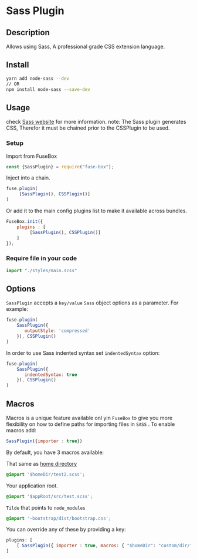 # Sass Plugin

## Description
Allows using Sass, A professional grade CSS extension language.

## Install

```bash
yarn add node-sass --dev
// OR
npm install node-sass --save-dev
```

## Usage
check [Sass website](http://sass-lang.com/) for more information.
note: The Sass plugin generates CSS, Therefor it must be chained prior to the CSSPlugin to be used.

### Setup

Import from FuseBox

```js
const {SassPlugin} = require("fuse-box");
```

Inject into a chain.

```js
fuse.plugin(
     [SassPlugin(), CSSPlugin()]
)
```

Or add it to the main config plugins list to make it available across bundles.

```js
FuseBox.init({
    plugins : [
         [SassPlugin(), CSSPlugin()]
    ]
});
```

### Require file in your code
```js
import "./styles/main.scss"
```

## Options

`SassPlugin` accepts a `key/value` `Sass` object options as a parameter. For example:

```js
fuse.plugin(
    SassPlugin({
       outputStyle: 'compressed'
    }), CSSPlugin()
)
```

In order to use Sass indented syntax set `indentedSyntax` option:

```js
fuse.plugin(
    SassPlugin({
       indentedSyntax: true
    }), CSSPlugin()
)
```

## Macros

Macros is a unique feature available onl yin `FuseBox` to give you more flexibility on how to define paths for importing files in `SASS` . To enable macros add:

```js
SassPlugin({importer : true})
```

By default, you have 3 macros available:

That same as [home directory](#home-directory)
```css
@import '$homeDir/test2.scss';
```

Your application root.

```css
@import '$appRoot/src/test.scss';
```

`Tilde` that points to `node_modules`

```css
@import '~bootstrap/dist/bootstrap.css';
```

You can override any of these by providing a key:

```js
plugins: [
    [ SassPlugin({ importer : true, macros: { "$homeDir": "custom/dir/" }}), CSSPlugin() ]
]
```
